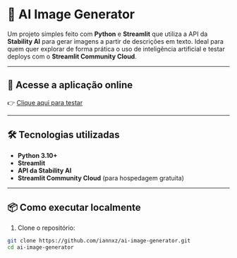 # 🎨 AI Image Generator

Um projeto simples feito com **Python** e **Streamlit** que utiliza a API da **Stability AI** para gerar imagens a partir de descrições em texto. Ideal para quem quer explorar de forma prática o uso de inteligência artificial e testar deploys com o **Streamlit Community Cloud**.

---

## 🚀 Acesse a aplicação online

👉 [Clique aqui para testar](https://ai-image-generator-xz.streamlit.app/)

---

## 🛠️ Tecnologias utilizadas

- **Python 3.10+**
- **Streamlit**
- **API da Stability AI**
- **Streamlit Community Cloud** (para hospedagem gratuita)

---

## 📦 Como executar localmente

1. Clone o repositório:

```bash
git clone https://github.com/iannxz/ai-image-generator.git
cd ai-image-generator

